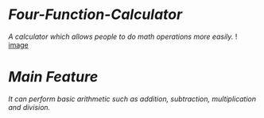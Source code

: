 # *Four-Function-Calculator*
*A calculator which allows people to do math operations more easily.*
! [image](https://static.vecteezy.com/system/resources/previews/013/127/543/non_2x/hand-drawn-calculator-illustration-vector.jpg)

# *Main Feature*
*It can perform basic arithmetic such as addition, subtraction, multiplication and division.* 
